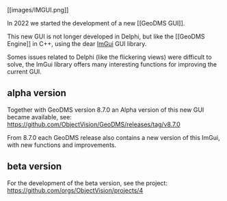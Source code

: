 [[images/IMGUI.png]]

In 2022 we started the development of a new [[GeoDMS GUI]].

This new GUI is not longer developed in Delphi, but like the [[GeoDMS Engine]] in C++, using the dear [ImGui](https://www.dearimgui.org) GUI library.

Somes issues related to Delphi (like the flickering views) were difficult to solve, the ImGui library offers many interesting functions for improving the current GUI.  

## alpha version

Together with GeoDMS version 8.7.0 an Alpha version of this new GUI became available, see: https://github.com/ObjectVision/GeoDMS/releases/tag/v8.7.0

From 8.7.0 each GeoDMS release also contains a new version of this ImGui, with new functions and improvements.

## beta version

For the development of the beta version, see the project: https://github.com/orgs/ObjectVision/projects/4